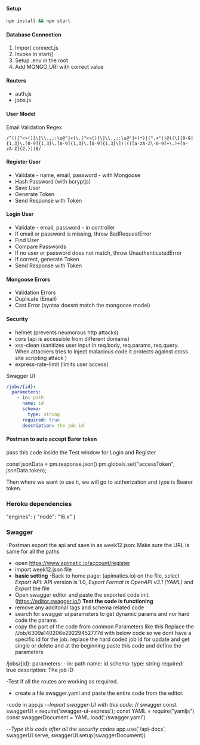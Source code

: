 #### Setup

```bash
npm install && npm start
```

#### Database Connection

1. Import connect.js
2. Invoke in start()
3. Setup .env in the root
4. Add MONGO_URI with correct value

#### Routers

- auth.js
- jobs.js

#### User Model

Email Validation Regex

```regex
/^(([^<>()[\]\\.,;:\s@"]+(\.[^<>()[\]\\.,;:\s@"]+)*)|(".+"))@((\[[0-9]{1,3}\.[0-9]{1,3}\.[0-9]{1,3}\.[0-9]{1,3}\])|(([a-zA-Z\-0-9]+\.)+[a-zA-Z]{2,}))$/
```

#### Register User

- Validate - name, email, password - with Mongoose
- Hash Password (with bcryptjs)
- Save User
- Generate Token
- Send Response with Token

#### Login User

- Validate - email, password - in controller
- If email or password is missing, throw BadRequestError
- Find User
- Compare Passwords
- If no user or password does not match, throw UnauthenticatedError
- If correct, generate Token
- Send Response with Token

#### Mongoose Errors

- Validation Errors
- Duplicate (Email)
- Cast Error (syntax doesnt match the mongoose model)

#### Security

- helmet (prevents neumorous http attacks)
- cors (api is accessible from different domains)
- xss-clean (sanitizes user input in req.body, req.params, req.query. When attackers tries to inject malacious code it protects against cross site scripting attack )
- express-rate-limit (limits user access)

Swagger UI

```yaml
/jobs/{id}:
  parameters:
    - in: path
      name: id
      schema:
        type: string
      required: true
      description: the job id
```

#### Postman to auto accept Barer token
pass this code inside the Test window for Login and Register

const jsonData = pm.response.json()
pm.globals.set("accessToken", jsonData.token);

Then where we want to use it, we will go to authorization and type is Bearer token.

### Heroku dependencies
 "engines": {
    "node": "16.x"
  }

### Swagger
-Postman export the api and save in as week12.json: Make sure the URL is same for all the paths
- open https://www.apimatic.io/account/register
- import week12.json file
- **basic setting** 
-Back to home page: (apimatics.io) on the file, select *Export API*:
API version is 1.0, *Export Format is OpenAPI v3.1 (YAML)* and *Export* the file
- Open swagger editor and paste the exported code init. (https://editor.swagger.io/)
**Test the code is functioning**
- remove any additonal tags and schema related code
- search for swagger ui parameters to get dynamic params and nor hard code the params
- copy the part of the code from common Parameters like this
Replace the /Job/6309a140206e29229452777d with below code so we dont have a specific id for the job.
replace the hard coded job id for update and get single or delete and at the beginning paste this code and define the parameters

 /jobs/{id}:
    parameters:
      - in: path
        name: id
        schema:
          type: string
        required: true
        description: The job ID

-Test if all the routes are working as required.

- create a file swagger.yaml and paste the entire code from the editor.

-code in app.js
--*Import swagger-UI with this code:*
  // swagger
    const swaggerUI = require('swagger-ui-express');
    const YAML = require("yamljs")
    const swaggerDocument = YAML.load('./swagger.yaml')

--*Type this code after all the security codes*
app.use('/api-docs', swaggerUI.serve, swaggerUI.setup(swaggerDocument))
